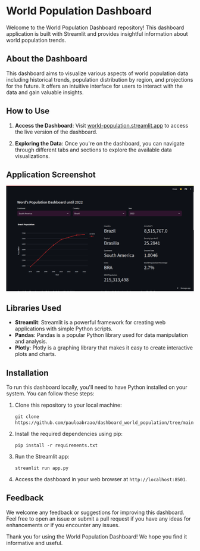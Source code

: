# World Population Dashboard

Welcome to the World Population Dashboard repository! This dashboard application is built with Streamlit and provides insightful information about world population trends.

## About the Dashboard

This dashboard aims to visualize various aspects of world population data including historical trends, population distribution by region, and projections for the future. It offers an intuitive interface for users to interact with the data and gain valuable insights.

## How to Use

1. **Access the Dashboard**: Visit [world-population.streamlit.app](https://world-population.streamlit.app) to access the live version of the dashboard.

2. **Exploring the Data**: Once you're on the dashboard, you can navigate through different tabs and sections to explore the available data visualizations.

## Application Screenshot

![World Population Dashboard](dashboard_screenshot.png)

## Libraries Used

- **Streamlit**: Streamlit is a powerful framework for creating web applications with simple Python scripts.
- **Pandas**: Pandas is a popular Python library used for data manipulation and analysis.
- **Plotly**: Plotly is a graphing library that makes it easy to create interactive plots and charts.

## Installation

To run this dashboard locally, you'll need to have Python installed on your system. You can follow these steps:

1. Clone this repository to your local machine:
   ```
   git clone https://github.com/pauloabraao/dashboard_world_population/tree/main
   ```

2. Install the required dependencies using pip:
   ```
   pip install -r requirements.txt
   ```

3. Run the Streamlit app:
   ```
   streamlit run app.py
   ```

4. Access the dashboard in your web browser at `http://localhost:8501`.

## Feedback

We welcome any feedback or suggestions for improving this dashboard. Feel free to open an issue or submit a pull request if you have any ideas for enhancements or if you encounter any issues.

Thank you for using the World Population Dashboard! We hope you find it informative and useful.




